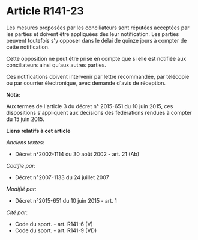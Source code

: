 # Article R141-23

Les mesures proposées par les conciliateurs sont réputées acceptées par les parties et doivent être appliquées dès leur
notification. Les parties peuvent toutefois s'y opposer dans le délai de quinze jours à compter de cette notification.

Cette opposition ne peut être prise en compte que si elle est notifiée aux conciliateurs ainsi qu'aux autres parties.

Ces notifications doivent intervenir par lettre recommandée, par télécopie ou par courrier électronique, avec demande d'avis
de réception.

**Nota:**

Aux termes de l'article 3 du décret n° 2015-651 du 10 juin 2015, ces dispositions s'appliquent aux décisions des fédérations
rendues à compter du 15 juin 2015.

**Liens relatifs à cet article**

_Anciens textes_:

  - Décret n°2002-1114 du 30 août 2002 - art. 21 (Ab)

_Codifié par_:

  - Décret n°2007-1133 du 24 juillet 2007

_Modifié par_:

  - Décret n°2015-651 du 10 juin 2015 - art. 1

_Cité par_:

  - Code du sport. - art. R141-6 (V)
  - Code du sport. - art. R141-9 (VD)
